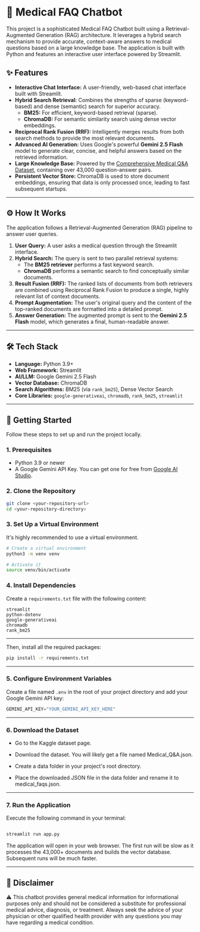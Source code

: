 # 🏥 Medical FAQ Chatbot

This project is a sophisticated Medical FAQ Chatbot built using a Retrieval-Augmented Generation (RAG) architecture. It leverages a hybrid search mechanism to provide accurate, context-aware answers to medical questions based on a large knowledge base. The application is built with Python and features an interactive user interface powered by Streamlit.



## ✨ Features

* **Interactive Chat Interface:** A user-friendly, web-based chat interface built with Streamlit.
* **Hybrid Search Retrieval:** Combines the strengths of sparse (keyword-based) and dense (semantic) search for superior accuracy.
    * **BM25:** For efficient, keyword-based retrieval (sparse).
    * **ChromaDB:** For semantic similarity search using dense vector embeddings.
* **Reciprocal Rank Fusion (RRF):** Intelligently merges results from both search methods to provide the most relevant documents.
* **Advanced AI Generation:** Uses Google's powerful **Gemini 2.5 Flash** model to generate clear, concise, and helpful answers based on the retrieved information.
* **Large Knowledge Base:** Powered by the [Comprehensive Medical Q&A Dataset](https://www.kaggle.com/datasets/thedevastator/comprehensive-medical-q-a-dataset), containing over 43,000 question-answer pairs.
* **Persistent Vector Store:** ChromaDB is used to store document embeddings, ensuring that data is only processed once, leading to fast subsequent startups.

***

## ⚙️ How It Works

The application follows a Retrieval-Augmented Generation (RAG) pipeline to answer user queries.

1.  **User Query:** A user asks a medical question through the Streamlit interface.
2.  **Hybrid Search:** The query is sent to two parallel retrieval systems:
    * The **BM25 retriever** performs a fast keyword search.
    * **ChromaDB** performs a semantic search to find conceptually similar documents.
3.  **Result Fusion (RRF):** The ranked lists of documents from both retrievers are combined using Reciprocal Rank Fusion to produce a single, highly relevant list of context documents.
4.  **Prompt Augmentation:** The user's original query and the content of the top-ranked documents are formatted into a detailed prompt.
5.  **Answer Generation:** The augmented prompt is sent to the **Gemini 2.5 Flash** model, which generates a final, human-readable answer.

***

## 🛠️ Tech Stack

* **Language:** Python 3.9+
* **Web Framework:** Streamlit
* **AI/LLM:** Google Gemini 2.5 Flash
* **Vector Database:** ChromaDB
* **Search Algorithms:** BM25 (via `rank_bm25`), Dense Vector Search
* **Core Libraries:** `google-generativeai`, `chromadb`, `rank_bm25`, `streamlit`

***

## 🚀 Getting Started

Follow these steps to set up and run the project locally.

### 1. Prerequisites

* Python 3.9 or newer
* A Google Gemini API Key. You can get one for free from [Google AI Studio](https://makersuite.google.com/app/apikey).

### 2. Clone the Repository

```bash
git clone <your-repository-url>
cd <your-repository-directory>
```

### 3. Set Up a Virtual Environment

It's highly recommended to use a virtual environment.

```bash
# Create a virtual environment
python3 -m venv venv

# Activate it
source venv/bin/activate
```

### 4. Install Dependencies
Create a ```requirements.txt``` file with the following content:

```plaintext
streamlit
python-dotenv
google-generativeai
chromadb
rank_bm25
```

---


Then, install all the required packages:

```bash
pip install -r requirements.txt
```

---

### 5. Configure Environment Variables
Create a file named ```.env``` in the root of your project directory and add your Google Gemini API key:

```python
GEMINI_API_KEY="YOUR_GEMINI_API_KEY_HERE"
```

---

### 6. Download the Dataset

- Go to the Kaggle dataset page.

- Download the dataset. You will likely get a file named Medical_Q&A.json.

- Create a data folder in your project's root directory.

- Place the downloaded JSON file in the data folder and rename it to medical_faqs.json.

---

### 7. Run the Application
Execute the following command in your terminal:

```Bash

streamlit run app.py
```

The application will open in your web browser. The first run will be slow as it processes the 43,000+ documents and builds the vector database. Subsequent runs will be much faster.

---

## 📜 Disclaimer
⚠️ This chatbot provides general medical information for informational purposes only and should not be considered a substitute for professional medical advice, diagnosis, or treatment. Always seek the advice of your physician or other qualified health provider with any questions you may have regarding a medical condition.


